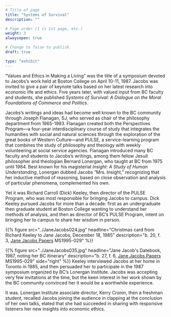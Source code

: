 ```yaml
---
# Title of page
title: "Systems of Survival"
description: ""

# Page order (1 is 1st page, etc.)
weight: 3
alwaysopen: true

# Change to false to publish.
draft: true

type: "exhibit"
---
```

“Values and Ethics in Making a Living” was the title of a symposium devoted to Jacobs’s work held at Boston College on April 10-11, 1987. Jacobs was invited to give a pair of keynote talks based on her latest research into economic life and ethics. Five years later, with valued input from BC faculty and students, she published *Systems of Survival: A Dialogue on the Moral Foundations of Commerce and Politics*.

Jacobs’s writings and ideas had become well known to the BC community through Joseph Flanagan, SJ, who served as chair of the philosophy department from 1965-1993. Flanagan created both the Perspectives Program—a four-year interdisciplinary course of study that integrates the humanities with social and natural sciences through the exploration of the great books of Western Culture—and PULSE, a service-learning program that combines the study of philosophy and theology with weekly volunteering at social service agencies. Flanagan introduced many BC faculty and students to Jacobs’s writings, among them fellow Jesuit philosopher and theologian Bernard Lonergan, who taught at BC from 1975 until 1984. Best known for his magisterial *Insight: A Study of Human Understanding*, Lonergan dubbed  Jacobs “Mrs. Insight,” recognizing that her inductive method of reasoning, based on close observation and analysis of particular phenomena, complemented his own.

Yet it was Richard Carroll (Dick) Keeley, then director of the PULSE Program, who was most responsible for bringing Jacobs to campus. Dick Keeley pursued Jacobs for more than a decade: first as an undergraduate then graduate student at Boston College wanting to understand her methods of analysis, and then as director of BC’s PULSE Program, intent on bringing her to campus to share her wisdom in person.

{{% figure src="../JaneJacobs024.jpg"
           headline="Christmas card from Richard Keeley to Jane Jacobs, December 18, 1985" 
           description="b. 20, f. 3, [Jane Jacobs Papers](https://bc-primo.hosted.exlibrisgroup.com/permalink/f/1jdnfk3/ALMA-BC21352764790001021) MS1995-029" %}}

{{% figure src="../JaneJacobs035.jpg"
           headline="Jane Jacob's Datebook, 1987, noting her BC itinerary" 
           description="b. 27, f. 6, [Jane Jacobs Papers](https://bc-primo.hosted.exlibrisgroup.com/permalink/f/1jdnfk3/ALMA-BC21352764790001021) MS1995-029" side="right" %}}
Keeley interviewed Jacobs at her home in Toronto in 1985, and then persuaded her to participate in the 1987 symposium organized by BC’s Lonergan Institute. Jacobs was accepting very few invitations at the time, but the keen interest in her work shown by the BC community convinced her it would be a worthwhile experience.

It was. Lonergan Institute associate director, Kerry Cronin, then a freshman student, recalled Jacobs joining the audience in clapping at the conclusion of her own talks, elated that she had succeeded in sharing with responsive listeners her new insights into economic ethics.

